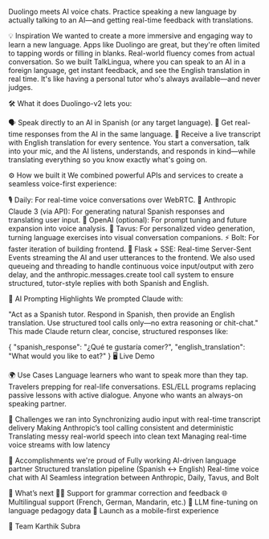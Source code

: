 Duolingo meets AI voice chats. Practice speaking a new language by actually talking to an AI—and getting real-time feedback with translations.

💡 Inspiration
We wanted to create a more immersive and engaging way to learn a new language. Apps like Duolingo are great, but they're often limited to tapping words or filling in blanks. Real-world fluency comes from actual conversation. So we built TalkLingua, where you can speak to an AI in a foreign language, get instant feedback, and see the English translation in real time. It's like having a personal tutor who's always available—and never judges.

🛠️ What it does
Duolingo-v2 lets you:

🗣️ Speak directly to an AI in Spanish (or any target language).
🔁 Get real-time responses from the AI in the same language.
📝 Receive a live transcript with English translation for every sentence.
You start a conversation, talk into your mic, and the AI listens, understands, and responds in kind—while translating everything so you know exactly what's going on.

⚙️ How we built it
We combined powerful APIs and services to create a seamless voice-first experience:

🎙 Daily: For real-time voice conversations over WebRTC.
🤖 Anthropic Claude 3 (via API): For generating natural Spanish responses and translating user input.
🧠 OpenAI (optional): For prompt tuning and future expansion into voice analysis.
🦾 Tavus: For personalized video generation, turning language exercises into visual conversation companions.
⚡ Bolt: For faster iteration of building frontend. 
🧪 Flask + SSE: Real-time Server-Sent Events streaming the AI and user utterances to the frontend.
We also used queueing and threading to handle continuous voice input/output with zero delay, and the anthropic.messages.create tool call system to ensure structured, tutor-style replies with both Spanish and English.

🧠 AI Prompting Highlights
We prompted Claude with:

"Act as a Spanish tutor. Respond in Spanish, then provide an English translation. Use structured tool calls only—no extra reasoning or chit-chat."
This made Claude return clear, concise, structured responses like:

{
  "spanish_response": "¿Qué te gustaría comer?",
  "english_translation": "What would you like to eat?"
}
🖥️ Live Demo
<add youtube link later>

🌍 Use Cases
Language learners who want to speak more than they tap.
Travelers prepping for real-life conversations.
ESL/ELL programs replacing passive lessons with active dialogue.
Anyone who wants an always-on speaking partner.

🚧 Challenges we ran into
Synchronizing audio input with real-time transcript delivery
Making Anthropic’s tool calling consistent and deterministic
Translating messy real-world speech into clean text
Managing real-time voice streams with low latency

🎉 Accomplishments we're proud of
Fully working AI-driven language partner
Structured translation pipeline (Spanish ↔ English)
Real-time voice chat with AI
Seamless integration between Anthropic, Daily, Tavus, and Bolt

🔮 What’s next
🧑‍🏫 Support for grammar correction and feedback
🌐 Multilingual support (French, German, Mandarin, etc.)
🧠 LLM fine-tuning on language pedagogy data
📱 Launch as a mobile-first experience

👥 Team
Karthik
Subra
